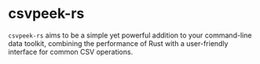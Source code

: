 # csvpeek-rs
`csvpeek-rs` aims to be a simple yet powerful addition to your command-line data toolkit, combining the performance of Rust with a user-friendly interface for common CSV operations.
